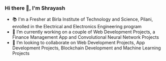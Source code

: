 ### Hi there 👋, I'm Shrayash 

<!--
**shrayash25/shrayash25** is a ✨ _special_ ✨ repository because its `README.md` (this file) appears on your GitHub profile.
-->


- 📚 I'm a Fresher at Birla Institute of Technology and Science, Pilani, enrolled in the Electrical and Electronics Engineering program
- 🔭 I’m currently working on a couple of Web Development Projects, a Finance Management App and Convolutional Neural Network Projects
- 👯 I’m looking to collaborate on Web Development Projects, App Development Projects, Blockchain Development and Machine Learning Projects



